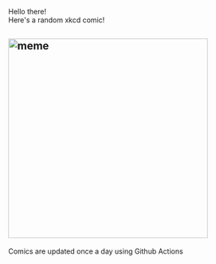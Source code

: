 Hello there! <br>Here's a random xkcd comic!<br>
## <img src="https://imgs.xkcd.com/comics/binary_heart.jpg" alt="meme" width="400"/><br>
Comics are updated once a day using Github Actions
